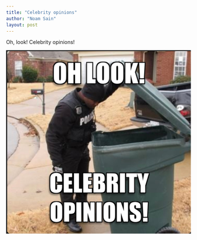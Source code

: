 ```yaml
---
title: "Celebrity opinions"
author: "Noam Sain"
layout: post
---
```


Oh, look! Celebrity opinions!

![Celebrity opinions](/assets/2023/2023-07-03-celebrity-opinions.jpg "Celebrity opinions")
